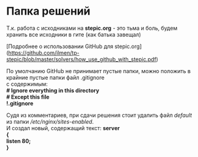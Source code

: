 # Папка решений
Т.к. работа с исходниками на **stepic.org** - это тьма и боль, будем хранить все исходники в гите (как батька завещал)

[Подробнее о использовании GitHub для stepic.org] (https://github.com/ilmen/tp-stepic/blob/master/solvers/how_use_github_with_stepic.pdf)

По умолчанию GitHub не принимает пустые папки, можно положить в крайние пустые папки файл .gitignore  
с содержимым:  
**# Ignore everything in this directory**  
**# Except this file**  
**!.gitignore**  

Судя из комментариев, при сдачи решения стоит удалить файл *default* из папки */etc/nginx/sites-enabled*.  
И создал новый, содержащий текст:
**server**  
**{**  
     **listen 80;**  
**}**
